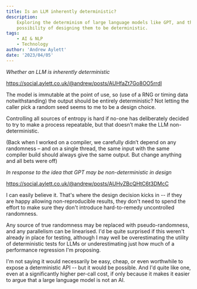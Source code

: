 ```yaml
---
title: Is an LLM inherently deterministic?
description:
    Exploring the determinism of large language models like GPT, and the
    possibility of designing them to be deterministic.
tags:
    - AI & NLP
    - Technology
author: 'Andrew Aylett'
date: '2023/04/05'
---
```


_Whether an LLM is inherently deterministic_

https://social.aylett.co.uk/@andrew/posts/AUHfaZt7Go8OO5rrdI

The model is immutable at the point of use, so (use of a RNG or timing data
notwithstanding) the output should be entirely deterministic? Not letting the
caller pick a random seed seems to me to be a design choice.

Controlling all sources of entropy is hard if no-one has deliberately decided to
try to make a process repeatable, but that doesn’t make the LLM
non-deterministic.

(Back when I worked on a compiler, we carefully didn’t depend on any randomness
– and on a single thread, the same input with the same compiler build should
always give the same output. But change anything and all bets were off)

_In response to the idea that GPT may be non-deterministic in design_

https://social.aylett.co.uk/@andrew/posts/AUHvZBcQHtC6t3DMcC

I can easily believe it. That's where the design decision kicks in -- if they
are happy allowing non-reproducible results, they don't need to spend the effort
to make sure they don't introduce hard-to-remedy uncontrolled randomness.

Any source of true randomness may be replaced with pseudo-randomness, and any
parallelism can be linearised. I'd be quite surprised if this weren't already in
place for testing, although I may well be overestimating the utility of
deterministic tests for LLMs or underestimating just how much of a performance
regression I'm proposing.

I'm not saying it would necessarily be easy, cheap, or even worthwhile to expose
a deterministic API -- but it would be possible. And I'd quite like one, even at
a significantly higher per-call cost, if only because it makes it easier to
argue that a large language model is not an AI.
